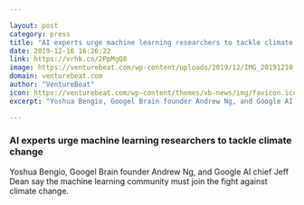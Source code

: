 ```yaml
---

layout: post
category: press
title: "AI experts urge machine learning researchers to tackle climate change"
date: 2019-12-16 16:26:22
link: https://vrhk.co/2PpMgQ8
image: https://venturebeat.com/wp-content/uploads/2019/12/IMG_20191210_191631.jpg?w=1200&strip=all
domain: venturebeat.com
author: "VentureBeat"
icon: https://venturebeat.com/wp-content/themes/vb-news/img/favicon.ico
excerpt: "Yoshua Bengio, Googel Brain founder Andrew Ng, and Google AI chief Jeff Dean say the machine learning community must join the fight against climate change."

---
```


### AI experts urge machine learning researchers to tackle climate change

Yoshua Bengio, Googel Brain founder Andrew Ng, and Google AI chief Jeff Dean say the machine learning community must join the fight against climate change.